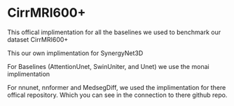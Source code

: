 # CirrMRI600+
This offical implimentation for all the baselines we  used to benchmark our dataset CirrMRI600+

This our own implimentation for SynergyNet3D

For Baselines (AttentionUnet, SwinUniter, and Unet) we use the monai implimentation

For nnunet, nnformer and MedsegDiff, we used the implimentation for there offical repository. Which you can see in the connection to there github repo.
